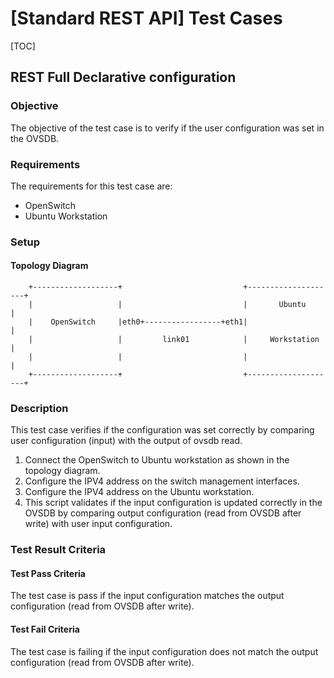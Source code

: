 
[Standard REST API] Test Cases
==============================

[TOC]

## REST Full Declarative configuration ##
### Objective ###
The objective of the test case is to verify if the user configuration was set in the OVSDB.

### Requirements ###
The requirements for this test case are:

- OpenSwitch
- Ubuntu Workstation

### Setup ###
#### Topology Diagram ####

```ditaa
    +-------------------+                           +--------------------+
    |                   |                           |       Ubuntu       |
    |    OpenSwitch     |eth0+-----------------+eth1|                    |
    |                   |         link01            |     Workstation    |
    |                   |                           |                    |
    +-------------------+                           +--------------------+
```

### Description ###
This test case verifies if the configuration was set correctly by comparing user configuration (input) with the output of ovsdb read.

 1. Connect the OpenSwitch to Ubuntu workstation as shown in the topology diagram.
 2. Configure the IPV4 address on the switch management interfaces.
 3. Configure the IPV4 address on the Ubuntu workstation.
 4. This script validates if the input configuration is updated correctly in the OVSDB by comparing output configuration (read from OVSDB after write) with user input configuration.

### Test Result Criteria ###
#### Test Pass Criteria ####
The test case is pass if the input configuration matches the output configuration (read from OVSDB after write).

#### Test Fail Criteria ####
The test case is failing if the input configuration does not match the output configuration (read from OVSDB after write).

